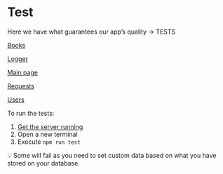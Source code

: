 # Test

Here we have what guarantees our app’s quality → TESTS

[Books](Test%2064a43f3f9d6b4ab9b613bc028a30da17/Books%20bf9a0593c5fd4610a5917957e400fd26.md)

[Logger](Test%2064a43f3f9d6b4ab9b613bc028a30da17/Logger%201868c26d51fc44ffa35ed178865230ec.md)

[Main page](Test%2064a43f3f9d6b4ab9b613bc028a30da17/Main%20page%200670cbf3fac641d5a19f210391a5d2a8.md)

[Requests](Test%2064a43f3f9d6b4ab9b613bc028a30da17/Requests%20e6d6294cfc5443c2ba461602f06fb385.md)

[Users](Test%2064a43f3f9d6b4ab9b613bc028a30da17/Users%20687f25f2020545d48662e6cc3edb3233.md)

To run the tests:

1. [Get the server running](https://www.notion.so/Deployment-d5d49f68ffdd41f49b7124bda051b4b7)
2. Open a new terminal
3. Execute `npm run test`

<aside>
💡 Some will fail as you need to set custom data based on what you have stored on your database.

</aside>